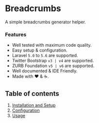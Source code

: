 # Breadcrumbs

A simple breadcrumbs generator helper.

### Features

  * Well tested with maximum code quality.
  * Easy setup &amp; configuration.
  * Laravel `5.0` to `5.6` are supported.
  * Twitter Bootstrap `v3 | v4` are supported.
  * ZURB Foundation `v5 | v6` are supported.
  * Well documented &amp; IDE Friendly.
  * Made with :heart: &amp; :coffee:.

## Table of contents

  1. [Installation and Setup](1-Installation-and-Setup.md)
  2. [Configuration](2-Configuration.md)
  3. [Usage](3-Usage.md)
